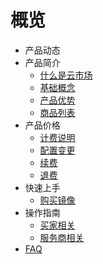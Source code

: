 # 概览
- 产品动态
- 产品简介
   - [什么是云市场](/introduction/concept.md)
   - [基础概念](/introduction/glossary.md)
   - [产品优势](/introduction/adwantages.md)
   - [商品列表](/introduction/product_list.md)
- 产品价格
   - [计费说明](/buy/charge.md)
   - [配置变更](/buy/configuration.md)
   - [续费](/buy/renew.md)
   - [退费](/buy/refund)
- 快速上手
   - [购买镜像](/fast/purchaseimage.md)
- 操作指南
   - [买家相关](/guide/buyerinfo.md)
   - [服务商相关](/guide/sellerinfo.md)
- [FAQ](/support/faqs.md)

